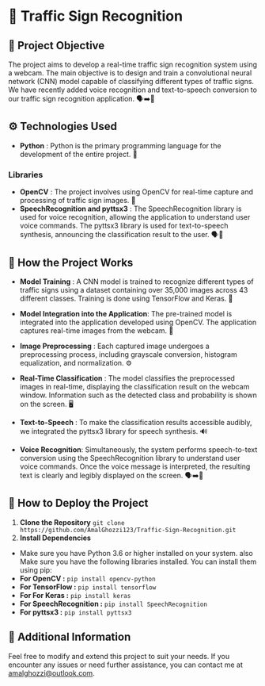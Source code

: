 # 🚦 Traffic Sign Recognition

## 🎯 Project Objective 
The project aims to develop a real-time traffic sign recognition system using a webcam. The main objective is to design and train a convolutional neural network (CNN) model capable of classifying different types of traffic signs. We have recently added voice recognition and text-to-speech conversion to our traffic sign recognition application. 🗣️➡️📢


## ⚙️ Technologies Used

- **Python** : Python is the primary programming language for the development of the entire project. 🐍

### Libraries
- **OpenCV** : The project involves using OpenCV for real-time capture and processing of traffic sign images. 🎥
- **SpeechRecognition and pyttsx3** : The SpeechRecognition library is used for voice recognition, allowing the application to understand user voice commands. The pyttsx3 library is used for text-to-speech synthesis, announcing the classification result to the user. 🗣️📢


## 🚀 How the Project Works 
- **Model Training** : A CNN model is trained to recognize different types of traffic signs using a dataset containing over 35,000 images across 43 different classes. Training is done using TensorFlow and Keras. 🧠

- **Model Integration into the Application**: The pre-trained model is integrated into the application developed using OpenCV. The application captures real-time images from the webcam. 📸

- **Image Preprocessing** : Each captured image undergoes a preprocessing process, including grayscale conversion, histogram equalization, and normalization. ⚙️

- **Real-Time Classification** : The model classifies the preprocessed images in real-time, displaying the classification result on the webcam window. Information such as the detected class and probability is shown on the screen. 🖥️

- **Text-to-Speech** : To make the classification results accessible audibly, we integrated the pyttsx3 library for speech synthesis. 🔊

- **Voice Recognition**: Simultaneously, the system performs speech-to-text conversion using the SpeechRecognition library to understand user voice commands. Once the voice message is interpreted, the resulting text is clearly and legibly displayed on the screen. 🗣️➡️📜

## 🚀 How to Deploy the Project
1. **Clone the Repository**
   `git clone https://github.com/AmalGhozzi123/Traffic-Sign-Recognition.git`
2. **Install Dependencies**
- Make sure you have Python 3.6 or higher installed on your system.
also Make sure you have the following libraries installed. You can install them using pip:
- **For OpenCV :**
  `pip install opencv-python`
- **For TensorFlow :**
  `pip install tensorflow`
- **For For Keras :**
  `pip install keras`
- **For SpeechRecognition :**
  `pip install SpeechRecognition`
- **For pyttsx3 :**
  `pip install pyttsx3`
  
## 🧩 Additional Information
Feel free to modify and extend this project to suit your needs. If you encounter any issues or need further assistance, you can contact me at amalghozzi@outlook.com.

